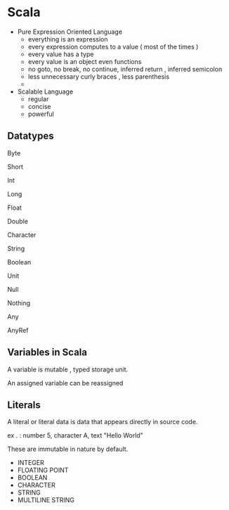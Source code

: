 # Scala

* Pure Expression Oriented Language
  * everything is an expression
  * every expression computes to a value ( most of the times )
  * every value has a type
  * every value is an object even functions
  * no goto, no break, no continue, inferred return , inferred semicolon
  * less unnecessary curly braces , less parenthesis 
  *  
* Scalable Language
  * regular
  * concise
  * powerful



## Datatypes

Byte

Short

Int

Long

Float

Double

Character

String

Boolean

Unit

Null

Nothing

Any

AnyRef



## Variables in Scala

A variable is mutable , typed storage unit.

An assigned variable can be reassigned



##  Literals

A literal or literal data is data that appears directly in source code.

ex . : number 5, character A, text "Hello World"

These are immutable in nature by default.

- INTEGER
- FLOATING POINT
- BOOLEAN
- CHARACTER
- STRING
- MULTILINE STRING











